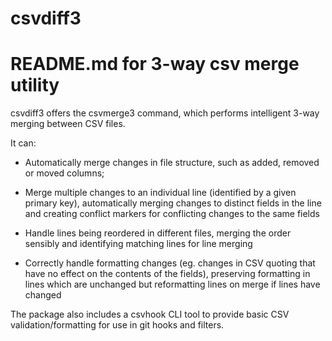 # csvdiff3
#
# README.md for 3-way csv merge utility

csvdiff3 offers the csvmerge3 command, which performs intelligent
3-way merging between CSV files.

It can:

* Automatically merge changes in file structure, such as added,
  removed or moved columns;

* Merge multiple changes to an individual line (identified by a given
  primary key), automatically merging changes to distinct fields in
  the line and creating conflict markers for conflicting changes to
  the same fields

* Handle lines being reordered in different files, merging the order
  sensibly and identifying matching lines for line merging

* Correctly handle formatting changes (eg. changes in CSV quoting that
  have no effect on the contents of the fields), preserving formatting
  in lines which are unchanged but reformatting lines on merge if
  lines have changed

The package also includes a csvhook CLI tool to provide basic CSV
validation/formatting for use in git hooks and filters.
